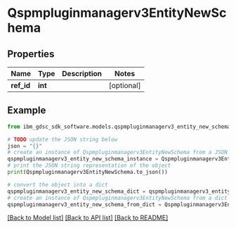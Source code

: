 # Qspmpluginmanagerv3EntityNewSchema


## Properties

Name | Type | Description | Notes
------------ | ------------- | ------------- | -------------
**ref_id** | **int** |  | [optional] 

## Example

```python
from ibm_gdsc_sdk_software.models.qspmpluginmanagerv3_entity_new_schema import Qspmpluginmanagerv3EntityNewSchema

# TODO update the JSON string below
json = "{}"
# create an instance of Qspmpluginmanagerv3EntityNewSchema from a JSON string
qspmpluginmanagerv3_entity_new_schema_instance = Qspmpluginmanagerv3EntityNewSchema.from_json(json)
# print the JSON string representation of the object
print(Qspmpluginmanagerv3EntityNewSchema.to_json())

# convert the object into a dict
qspmpluginmanagerv3_entity_new_schema_dict = qspmpluginmanagerv3_entity_new_schema_instance.to_dict()
# create an instance of Qspmpluginmanagerv3EntityNewSchema from a dict
qspmpluginmanagerv3_entity_new_schema_from_dict = Qspmpluginmanagerv3EntityNewSchema.from_dict(qspmpluginmanagerv3_entity_new_schema_dict)
```
[[Back to Model list]](../README.md#documentation-for-models) [[Back to API list]](../README.md#documentation-for-api-endpoints) [[Back to README]](../README.md)


